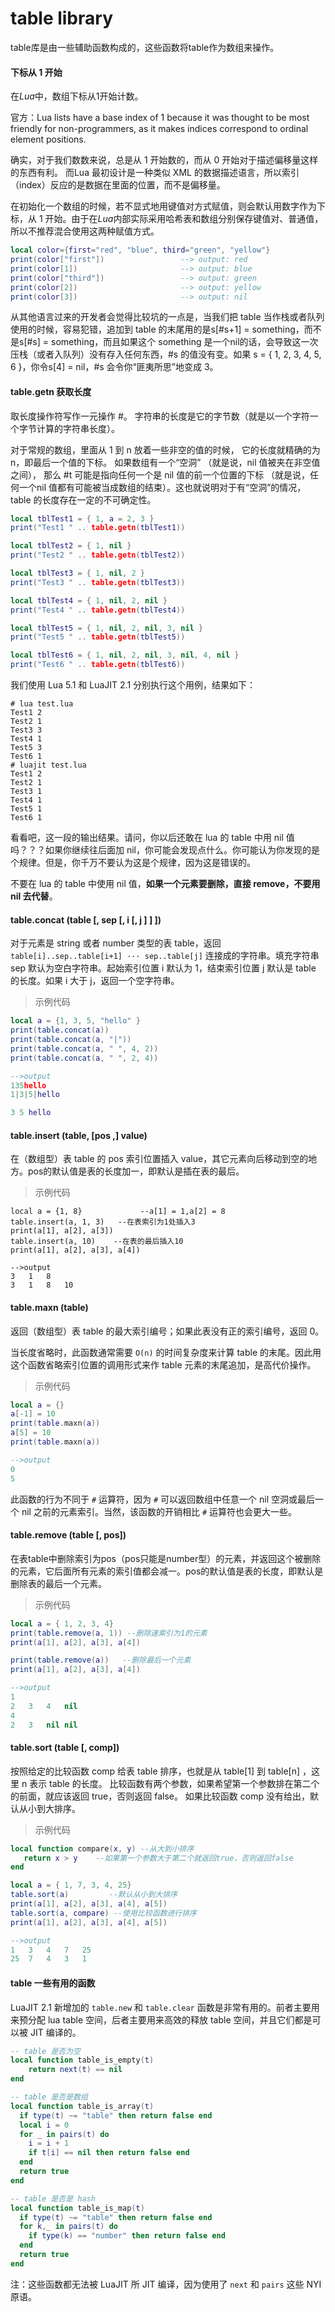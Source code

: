 # table library

table库是由一些辅助函数构成的，这些函数将table作为数组来操作。

#### 下标从 1 开始

在*Lua*中，数组下标从1开始计数。

官方：Lua lists have a base index of 1 because it was thought to be most friendly for non-programmers, as it makes indices correspond to ordinal element positions.

确实，对于我们数数来说，总是从 1 开始数的，而从 0 开始对于描述偏移量这样的东西有利。 而Lua 最初设计是一种类似 XML 的数据描述语言，所以索引（index）反应的是数据在里面的位置，而不是偏移量。

在初始化一个数组的时候，若不显式地用键值对方式赋值，则会默认用数字作为下标，从 1 开始。由于在*Lua*内部实际采用哈希表和数组分别保存键值对、普通值，所以不推荐混合使用这两种赋值方式。

```lua
local color={first="red", "blue", third="green", "yellow"}
print(color["first"])                 --> output: red
print(color[1])                       --> output: blue
print(color["third"])                 --> output: green
print(color[2])                       --> output: yellow
print(color[3])                       --> output: nil
```

从其他语言过来的开发者会觉得比较坑的一点是，当我们把 table 当作栈或者队列使用的时候，容易犯错，追加到 table 的末尾用的是s[#s+1] = something，而不是s[#s] = something，而且如果这个 something 是一个nil的话，会导致这一次压栈（或者入队列）没有存入任何东西，#s 的值没有变。如果 s = { 1, 2, 3, 4, 5, 6 }，你令s[4] = nil，#s 会令你“匪夷所思”地变成 3。

#### table.getn 获取长度

取长度操作符写作一元操作 #。 字符串的长度是它的字节数（就是以一个字符一个字节计算的字符串长度）。

对于常规的数组，里面从 1 到 n 放着一些非空的值的时候， 它的长度就精确的为 n，即最后一个值的下标。 如果数组有一个“空洞” （就是说，nil 值被夹在非空值之间）， 那么 #t 可能是指向任何一个是 nil 值的前一个位置的下标 （就是说，任何一个nil 值都有可能被当成数组的结束）。这也就说明对于有“空洞”的情况，table 的长度存在一定的不可确定性。

```lua
local tblTest1 = { 1, a = 2, 3 }
print("Test1 " .. table.getn(tblTest1))

local tblTest2 = { 1, nil }
print("Test2 " .. table.getn(tblTest2))

local tblTest3 = { 1, nil, 2 }
print("Test3 " .. table.getn(tblTest3))

local tblTest4 = { 1, nil, 2, nil }
print("Test4 " .. table.getn(tblTest4))

local tblTest5 = { 1, nil, 2, nil, 3, nil }
print("Test5 " .. table.getn(tblTest5))

local tblTest6 = { 1, nil, 2, nil, 3, nil, 4, nil }
print("Test6 " .. table.getn(tblTest6))
```

我们使用 Lua 5.1 和 LuaJIT 2.1 分别执行这个用例，结果如下：

```shell
# lua test.lua
Test1 2
Test2 1
Test3 3
Test4 1
Test5 3
Test6 1
# luajit test.lua
Test1 2
Test2 1
Test3 1
Test4 1
Test5 1
Test6 1
```

看看吧，这一段的输出结果。请问，你以后还敢在 lua 的 table 中用 nil 值吗？？？如果你继续往后面加 nil，你可能会发现点什么。你可能认为你发现的是个规律。但是，你千万不要认为这是个规律，因为这是错误的。

不要在 lua 的 table 中使用 nil 值，**如果一个元素要删除，直接 remove，不要用 nil 去代替**。

#### table.concat (table [, sep [, i [, j ] ] ])

对于元素是 string 或者 number 类型的表 table，返回 `table[i]..sep..table[i+1] ··· sep..table[j]` 连接成的字符串。填充字符串 sep 默认为空白字符串。起始索引位置 i 默认为 1，结束索引位置 j 默认是 table 的长度。如果 i 大于 j，返回一个空字符串。

>示例代码

```lua
local a = {1, 3, 5, "hello" }
print(table.concat(a))
print(table.concat(a, "|"))
print(table.concat(a, " ", 4, 2))
print(table.concat(a, " ", 2, 4))

-->output
135hello
1|3|5|hello

3 5 hello
```

#### table.insert (table, [pos ,] value)

在（数组型）表 table 的 pos 索引位置插入 value，其它元素向后移动到空的地方。pos的默认值是表的长度加一，即默认是插在表的最后。

>示例代码

```
local a = {1, 8}             --a[1] = 1,a[2] = 8
table.insert(a, 1, 3)   --在表索引为1处插入3
print(a[1], a[2], a[3])
table.insert(a, 10)    --在表的最后插入10
print(a[1], a[2], a[3], a[4])

-->output
3	1	8
3	1	8	10
```


#### table.maxn (table)

返回（数组型）表 table 的最大索引编号；如果此表没有正的索引编号，返回 0。

当长度省略时，此函数通常需要 `O(n)` 的时间复杂度来计算 table 的末尾。因此用这个函数省略索引位置的调用形式来作 table 元素的末尾追加，是高代价操作。

>示例代码

```lua
local a = {}
a[-1] = 10
print(table.maxn(a))
a[5] = 10
print(table.maxn(a))

-->output
0
5
```

此函数的行为不同于 `#` 运算符，因为 `#` 可以返回数组中任意一个 nil 空洞或最后一个 nil 之前的元素索引。当然，该函数的开销相比 `#` 运算符也会更大一些。

#### table.remove (table [, pos])

在表table中删除索引为pos（pos只能是number型）的元素，并返回这个被删除的元素，它后面所有元素的索引值都会减一。pos的默认值是表的长度，即默认是删除表的最后一个元素。

>示例代码

```lua
local a = { 1, 2, 3, 4}
print(table.remove(a, 1)) --删除速索引为1的元素
print(a[1], a[2], a[3], a[4])

print(table.remove(a))   --删除最后一个元素
print(a[1], a[2], a[3], a[4])

-->output
1
2	3	4	nil
4
2	3	nil	nil
```


#### table.sort (table [, comp])

按照给定的比较函数 comp 给表 table 排序，也就是从 table[1] 到 table[n] ，这里 n 表示 table 的长度。
比较函数有两个参数，如果希望第一个参数排在第二个的前面，就应该返回 true，否则返回 false。
如果比较函数 comp 没有给出，默认从小到大排序。

>示例代码

```lua
local function compare(x, y) --从大到小排序
   return x > y    --如果第一个参数大于第二个就返回true，否则返回false
end

local a = { 1, 7, 3, 4, 25}
table.sort(a)         --默认从小到大排序
print(a[1], a[2], a[3], a[4], a[5])
table.sort(a, compare) --使用比较函数进行排序
print(a[1], a[2], a[3], a[4], a[5])

-->output
1	3	4	7	25
25	7	4	3	1
```


#### table 一些有用的函数

LuaJIT 2.1 新增加的 `table.new` 和 `table.clear` 函数是非常有用的。前者主要用来预分配 lua table 空间，后者主要用来高效的释放 table 空间，并且它们都是可以被 JIT 编译的。

```lua
-- table 是否为空
local function table_is_empty(t)
    return next(t) == nil
end

-- table 是否是数组
local function table_is_array(t)
  if type(t) ~= "table" then return false end
  local i = 0
  for _ in pairs(t) do
    i = i + 1
    if t[i] == nil then return false end
  end
  return true
end

-- table 是否是 hash
local function table_is_map(t)
  if type(t) ~= "table" then return false end
  for k,_ in pairs(t) do
    if type(k) == "number" then return false end
  end
  return true
end
```

注：这些函数都无法被 LuaJIT 所 JIT 编译，因为使用了 `next` 和 `pairs` 这些 NYI 原语。

